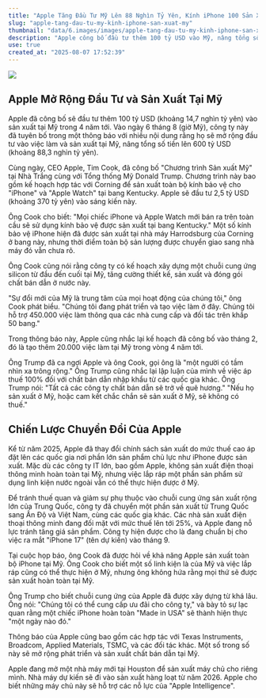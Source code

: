 ```yaml
---
title: "Apple Tăng Đầu Tư Mỹ Lên 88 Nghìn Tỷ Yên, Kính iPhone 100 Sản Xuất Tại Mỹ"
slug: "apple-tang-dau-tu-my-kinh-iphone-san-xuat-my"
thumbnail: "data/6.images/images/apple-tang-dau-tu-my-kinh-iphone-san-xuat-my.webp"
description: "Apple công bố đầu tư thêm 100 tỷ USD vào Mỹ, nâng tổng số lên 600 tỷ USD để mở rộng sản xuất và việc làm. Kính iPhone sẽ được sản xuất 100 tại Kentucky, Mỹ, trong bối cảnh Apple chuyển dịch sản xuất khỏi Trung Quốc sang các nước như Việt Nam để tránh thuế."
use: true
created_at: "2025-08-07 17:52:39"
---
```


![](/images/20250807-35236437-cnetj-000-1-view.webp)

## Apple Mở Rộng Đầu Tư và Sản Xuất Tại Mỹ

Apple đã công bố sẽ đầu tư thêm 100 tỷ USD (khoảng 14,7 nghìn tỷ yên) vào sản xuất tại Mỹ trong 4 năm tới. Vào ngày 6 tháng 8 (giờ Mỹ), công ty này đã tuyên bố trong một thông báo với nhiều nội dung rằng họ sẽ mở rộng đầu tư vào việc làm và sản xuất tại Mỹ, nâng tổng số tiền lên 600 tỷ USD (khoảng 88,3 nghìn tỷ yên).

Cùng ngày, CEO Apple, Tim Cook, đã công bố "Chương trình Sản xuất Mỹ" tại Nhà Trắng cùng với Tổng thống Mỹ Donald Trump. Chương trình này bao gồm kế hoạch hợp tác với Corning để sản xuất toàn bộ kính bảo vệ cho "iPhone" và "Apple Watch" tại bang Kentucky. Apple sẽ đầu tư 2,5 tỷ USD (khoảng 370 tỷ yên) vào sáng kiến này.

Ông Cook cho biết: "Mọi chiếc iPhone và Apple Watch mới bán ra trên toàn cầu sẽ sử dụng kính bảo vệ được sản xuất tại bang Kentucky." Một số kính bảo vệ iPhone hiện đã được sản xuất tại nhà máy Harrodsburg của Corning ở bang này, nhưng thời điểm toàn bộ sản lượng được chuyển giao sang nhà máy đó vẫn chưa rõ.

Ông Cook cũng nói rằng công ty có kế hoạch xây dựng một chuỗi cung ứng silicon từ đầu đến cuối tại Mỹ, tăng cường thiết kế, sản xuất và đóng gói chất bán dẫn ở nước này.

"Sự đổi mới của Mỹ là trung tâm của mọi hoạt động của chúng tôi," ông Cook phát biểu. "Chúng tôi đang phát triển và tạo việc làm ở đây. Chúng tôi hỗ trợ 450.000 việc làm thông qua các nhà cung cấp và đối tác trên khắp 50 bang."

Trong thông báo này, Apple cũng nhắc lại kế hoạch đã công bố vào tháng 2, đó là tạo thêm 20.000 việc làm tại Mỹ trong vòng 4 năm tới.

Ông Trump đã ca ngợi Apple và ông Cook, gọi ông là "một người có tầm nhìn xa trông rộng." Ông Trump cũng nhắc lại lập luận của mình về việc áp thuế 100% đối với chất bán dẫn nhập khẩu từ các quốc gia khác. Ông Trump nói: "Tất cả các công ty chất bán dẫn sẽ trở về quê hương." "Nếu họ sản xuất ở Mỹ, hoặc cam kết chắc chắn sẽ sản xuất ở Mỹ, sẽ không có thuế."

## Chiến Lược Chuyển Đổi Của Apple

Kể từ năm 2025, Apple đã thay đổi chính sách sản xuất do mức thuế cao áp đặt lên các quốc gia nơi phần lớn sản phẩm chủ lực như iPhone được sản xuất. Mặc dù các công ty IT lớn, bao gồm Apple, không sản xuất điện thoại thông minh hoàn toàn tại Mỹ, nhưng việc lắp ráp một phần sản phẩm sử dụng linh kiện nước ngoài vẫn có thể thực hiện được ở Mỹ.

Để tránh thuế quan và giảm sự phụ thuộc vào chuỗi cung ứng sản xuất rộng lớn của Trung Quốc, công ty đã chuyển một phần sản xuất từ Trung Quốc sang Ấn Độ và Việt Nam, cùng các quốc gia khác. Các nhà sản xuất điện thoại thông minh đang đối mặt với mức thuế lên tới 25%, và Apple đang nỗ lực tránh tăng giá sản phẩm. Công ty hiện được cho là đang chuẩn bị cho việc ra mắt "iPhone 17" (tên dự kiến) vào tháng 9.

Tại cuộc họp báo, ông Cook đã được hỏi về khả năng Apple sản xuất toàn bộ iPhone tại Mỹ. Ông Cook cho biết một số linh kiện là của Mỹ và việc lắp ráp cũng có thể thực hiện ở Mỹ, nhưng ông không hứa rằng mọi thứ sẽ được sản xuất hoàn toàn tại Mỹ.

Ông Trump cho biết chuỗi cung ứng của Apple đã được xây dựng từ khá lâu. Ông nói: "Chúng tôi có thể cung cấp ưu đãi cho công ty," và bày tỏ sự lạc quan rằng một chiếc iPhone hoàn toàn "Made in USA" sẽ thành hiện thực "một ngày nào đó."

Thông báo của Apple cũng bao gồm các hợp tác với Texas Instruments, Broadcom, Applied Materials, TSMC, và các đối tác khác. Một số trong số này sẽ mở rộng phát triển và sản xuất chất bán dẫn tại Mỹ.

Apple đang mở một nhà máy mới tại Houston để sản xuất máy chủ cho riêng mình. Nhà máy dự kiến sẽ đi vào sản xuất hàng loạt từ năm 2026. Apple cho biết những máy chủ này sẽ hỗ trợ các nỗ lực của "Apple Intelligence".